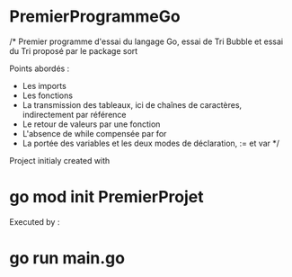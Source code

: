 # PremierProgrammeGo
/*
Premier programme d'essai du langage Go, essai de Tri Bubble et essai du Tri proposé par le package sort

Points abordés :
  - Les imports
  - Les fonctions
  - La transmission des tableaux, ici de chaînes de caractères, indirectement par référence
  - Le retour de valeurs par une fonction
  - L'absence de while compensée par for
  - La portée des variables et les deux modes de déclaration, := et var
*/

Project initialy created with
# go mod init PremierProjet
Executed by :
# go run main.go
